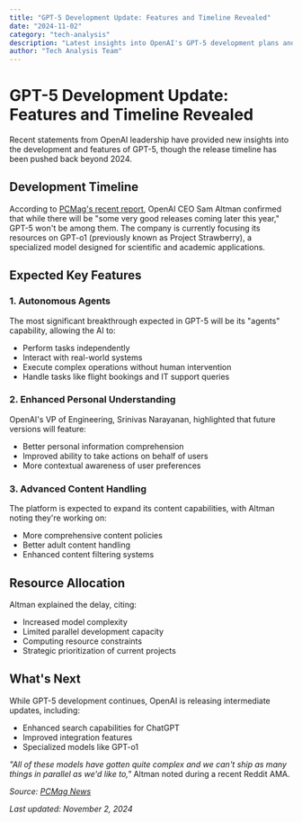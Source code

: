 ```yaml
---
title: "GPT-5 Development Update: Features and Timeline Revealed"
date: "2024-11-02"
category: "tech-analysis"
description: "Latest insights into OpenAI's GPT-5 development plans and expected features"
author: "Tech Analysis Team"
---
```


# GPT-5 Development Update: Features and Timeline Revealed

Recent statements from OpenAI leadership have provided new insights into the development and features of GPT-5, though the release timeline has been pushed back beyond 2024.

## Development Timeline

According to [PCMag's recent report](https://www.pcmag.com/news/), OpenAI CEO Sam Altman confirmed that while there will be "some very good releases coming later this year," GPT-5 won't be among them. The company is currently focusing its resources on GPT-o1 (previously known as Project Strawberry), a specialized model designed for scientific and academic applications.

## Expected Key Features

### 1. Autonomous Agents
The most significant breakthrough expected in GPT-5 will be its "agents" capability, allowing the AI to:
- Perform tasks independently
- Interact with real-world systems
- Execute complex operations without human intervention
- Handle tasks like flight bookings and IT support queries

### 2. Enhanced Personal Understanding
OpenAI's VP of Engineering, Srinivas Narayanan, highlighted that future versions will feature:
- Better personal information comprehension
- Improved ability to take actions on behalf of users
- More contextual awareness of user preferences

### 3. Advanced Content Handling
The platform is expected to expand its content capabilities, with Altman noting they're working on:
- More comprehensive content policies
- Better adult content handling
- Enhanced content filtering systems

## Resource Allocation

Altman explained the delay, citing:
- Increased model complexity
- Limited parallel development capacity
- Computing resource constraints
- Strategic prioritization of current projects

## What's Next

While GPT-5 development continues, OpenAI is releasing intermediate updates, including:
- Enhanced search capabilities for ChatGPT
- Improved integration features
- Specialized models like GPT-o1

*"All of these models have gotten quite complex and we can't ship as many things in parallel as we'd like to,"* Altman noted during a recent Reddit AMA.

*Source: [PCMag News](https://www.pcmag.com/news/)*

*Last updated: November 2, 2024* 